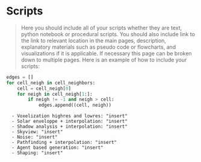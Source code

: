 # Scripts

> Here you should include all of your scripts whether they are text, python notebook or procedural scripts. You should also include link to the link to relevant location in the main pages, description, explanatory materials such as pseudo code or flowcharts, and visualizations if it is applicable. If necessary this page can be broken down to multiple pages. Here is an example of how to include your scripts:

``` python
edges = []
for cell_neigh in cell_neighbors:
    cell = cell_neigh[0]
    for neigh in cell_neigh[1:]:
        if neigh != -1 and neigh > cell:
            edges.append((cell, neigh))
```
      - Voxelization highres and lowres: "insert"
      - Solar enveloppe + interpolation: "insert"
      - Shadow analysis + interpolation: "insert"
      - Skyview: "insert"
      - Noise: "insert"
      - Pathfinding + interpolation: "insert"
      - Agent based generation: "insert"
      - Shaping: "insert"